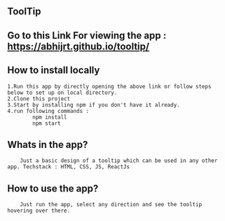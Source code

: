 ## ToolTip

## Go to this Link For viewing the app : https://abhijrt.github.io/tooltip/

## How to install locally
	1.Run this app by directly opening the above link or follow steps below to set up on local directory.
	2.Clone this project
	3.Start by installing npm if you don't have it already.
	4.run following commands :
			npm install
			npm start 
			
## Whats in the app?
		Just a basic design of a tooltip which can be used in any other app. Techstack : HTML, CSS, JS, ReactJs

## How to use the app?
		Just run the app, select any direction and see the tooltip hovering over there.
